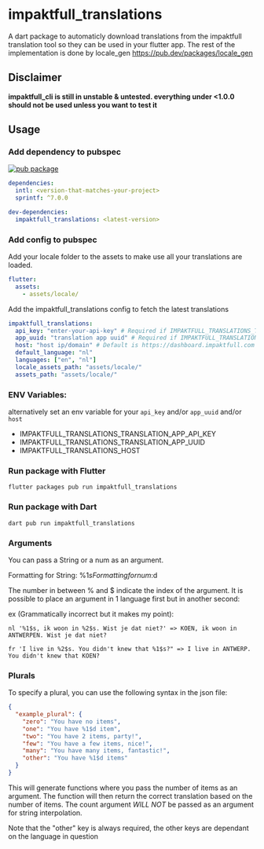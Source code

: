 # impaktfull_translations

A dart package to automaticly download translations from the impaktfull translation tool so they can be used in your flutter app. The rest of the implementation is done by locale_gen https://pub.dev/packages/locale_gen

## Disclaimer

**impaktfull_cli is still in unstable & untested. everything under <1.0.0 should not be used unless you want to test it**

## Usage

### Add dependency to pubspec

[![pub package](https://img.shields.io/pub/v/impaktfull_translations.svg)](https://pub.dartlang.org/packages/impaktfull_translations)

```yaml
dependencies:
  intl: <version-that-matches-your-project>
  sprintf: ^7.0.0

dev-dependencies:
  impaktfull_translations: <latest-version>
```

### Add config to pubspec

Add your locale folder to the assets to make use all your translations are loaded.

```yaml
flutter:
  assets:
    - assets/locale/
```

Add the impaktfull_translations config to fetch the latest translations

```yaml
impaktfull_translations:
  api_key: "enter-your-api-key" # Required if IMPAKTFULL_TRANSLATIONS_TRANSLATION_APP_API_KEY is not set in env variables
  app_uuid: "translation app uuid" # Required if IMPAKTFULL_TRANSLATIONS_TRANSLATION_APP_UUID is not set in env variables
  host: "host ip/domain" # Default is https://dashboard.impaktfull.com if IMPAKTFULL_TRANSLATIONS_HOST is not set in env variables
  default_language: "nl"
  languages: ["en", "nl"]
  locale_assets_path: "assets/locale/"
  assets_path: "assets/locale/"
```

### ENV Variables:

alternatively set an env variable for your `api_key` and/or `app_uuid` and/or `host`

- IMPAKTFULL_TRANSLATIONS_TRANSLATION_APP_API_KEY
- IMPAKTFULL_TRANSLATIONS_TRANSLATION_APP_UUID
- IMPAKTFULL_TRANSLATIONS_HOST

### Run package with Flutter

```shell
flutter packages pub run impaktfull_translations
```

### Run package with Dart

```shell
dart pub run impaktfull_translations
```

### Arguments

You can pass a String or a num as an argument.

Formatting for String: %1$s
Formatting for num: %1$d

The number in between % and $ indicate the index of the argument. It is possible to place an argument in 1 language first but in another second:

ex (Grammatically incorrect but it makes my point):

```
nl '%1$s, ik woon in %2$s. Wist je dat niet?' => KOEN, ik woon in ANTWERPEN. Wist je dat niet?

fr 'I live in %2$s. You didn't knew that %1$s?" => I live in ANTWERP. You didn't knew that KOEN?
```

### Plurals

To specify a plural, you can use the following syntax in the json file:

```json
{
  "example_plural": {
    "zero": "You have no items",
    "one": "You have %1$d item",
    "two": "You have 2 items, party!",
    "few": "You have a few items, nice!",
    "many": "You have many items, fantastic!",
    "other": "You have %1$d items"
  }
}
```

This will generate functions where you pass the number of items as an argument. The function will then return the correct translation based on the number of items.
The count argument _WILL NOT_ be passed as an argument for string interpolation.

Note that the "other" key is always required, the other keys are dependant on the language in question
